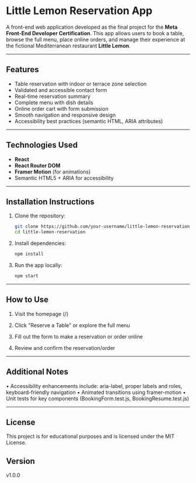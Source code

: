 # Little Lemon Reservation App

A front-end web application developed as the final project for the **Meta Front-End Developer Certification**. This app allows users to book a table, browse the full menu, place online orders, and manage their experience at the fictional Mediterranean restaurant **Little Lemon**.

---

## Features

- Table reservation with indoor or terrace zone selection
- Validated and accessible contact form
- Real-time reservation summary
- Complete menu with dish details
- Online order cart with form submission
- Smooth navigation and responsive design
- Accessibility best practices (semantic HTML, ARIA attributes)

---

## Technologies Used

- **React**
- **React Router DOM**
- **Framer Motion** (for animations)
- Semantic HTML5 + ARIA for accessibility

---

## Installation Instructions

1. Clone the repository:
   ```bash
   git clone https://github.com/your-username/little-lemon-reservation.git
   cd little-lemon-reservation
2. Install dependencies:
   ```bash
   npm install
3. Run the app locally:
   ```bash
   npm start

---

## How to Use
1. Visit the homepage (/)

2. Click "Reserve a Table" or explore the full menu

3. Fill out the form to make a reservation or order online

4. Review and confirm the reservation/order

---

## Additional Notes
• Accessibility enhancements include: aria-label, proper labels and roles, keyboard-friendly navigation
• Animated transitions using framer-motion
• Unit tests for key components (BookingForm.test.js, BookingResume.test.js)

---

## License

This project is for educational purposes and is licensed under the MIT License.

## Version

v1.0.0
